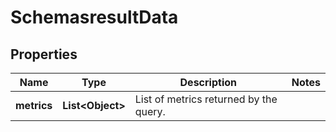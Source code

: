 # SchemasresultData

## Properties
Name | Type | Description | Notes
------------ | ------------- | ------------- | -------------
**metrics** | **List&lt;Object&gt;** | List of metrics returned by the query. | 
